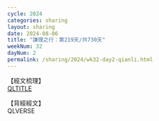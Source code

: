 ```yaml
---
cycle: 2024
categories: sharing
layout: sharing
date: 2024-08-06
title: "謙理之行：第219天/共730天"
weekNum: 32
dayNum: 2
permalink: /sharing/2024/wk32-day2-qianli.html
---
```

【經文梳理】  
[QLTITLE](QLLINK)

【背經經文】  
QLVERSE
